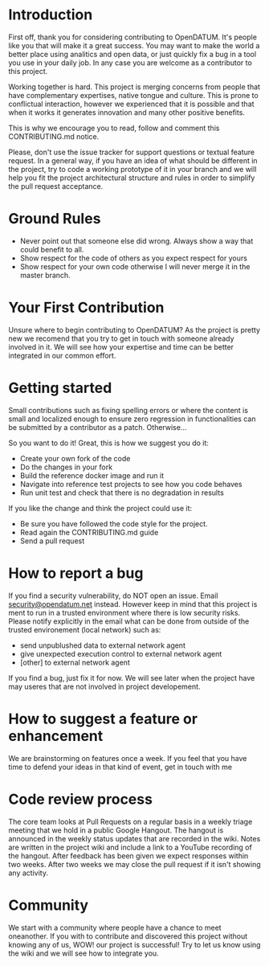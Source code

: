 # Introduction
First off, thank you for considering contributing to OpenDATUM. It's people like you that will make it a great success.
You may want to make the world a better place using analitics and open data, or just quickly fix a bug in a tool you use in your daily job.
In any case you are welcome as a contributor to this project.

Working together is hard. This project is merging concerns from people that have complementary expertises, native tongue and culture.
This is prone to conflictual interaction, however we experienced that it is possible and that when it works 
it generates innovation and many other positive benefits. 

This is why we encourage you to read, follow and comment this CONTRIBUTING.md notice.

Please, don't use the issue tracker for support questions or textual feature request.
In a general way, if you have an idea of what should be different in the project, try to code a working prototype of it in your branch and
we will help you fit the project architectural structure and rules in order to simplify the pull request acceptance.

# Ground Rules
- Never point out that someone else did wrong. Always show a way that could benefit to all.
- Show respect for the code of others as you expect respect for yours
- Show respect for your own code otherwise I will never merge it in the master branch.

# Your First Contribution
Unsure where to begin contributing to OpenDATUM? As the project is pretty new we recomend that you try to get in touch with
someone already involved in it. We will see how your expertise and time can be better integrated in our common effort.

# Getting started
Small contributions such as fixing spelling errors or where the content is small and localized enough to ensure zero regression 
in functionalities can be submitted by a contributor as a patch. Otherwise...

So you want to do it! Great, this is how we suggest you do it:

 - Create your own fork of the code
 - Do the changes in your fork
 - Build the reference docker image and run it
 - Navigate into reference test projects to see how you code behaves
 - Run unit test and check that there is no degradation in results
 
If you like the change and think the project could use it:
 - Be sure you have followed the code style for the project.
 - Read again the CONTRIBUTING.md guide
 - Send a pull request

# How to report a bug
If you find a security vulnerability, do NOT open an issue. Email security@opendatum.net instead. 
However keep in mind that this project is ment to run in a trusted environment where there is low security risks. 
Please notify explicitly in the email what can be done from outside of the trusted environement (local network) such as:
- send unpublushed data to external network agent
- give unexpected execution control to external network agent
- [other] to external network agent

If you find a bug, just fix it for now. We will see later when the project have may useres that are not involved in project developement.

# How to suggest a feature or enhancement
We are brainstorming on features once a week. If you feel that you have time to defend your ideas in that kind of event, get in touch with me 

# Code review process
The core team looks at Pull Requests on a regular basis in a weekly triage meeting that we hold in a public Google Hangout.
The hangout is announced in the weekly status updates that are recorded in the wiki. 
Notes are written in the project wiki and include a link to a YouTube recording of the hangout. 
After feedback has been given we expect responses within two weeks. 
After two weeks we may close the pull request if it isn't showing any activity.

# Community
We start with a community where people have a chance to meet oneanother.
If you with to contribute and discovered this project without knowing any of us, WOW! our project is successful! Try to let us know using the wiki and we will see how to integrate you.
